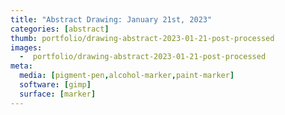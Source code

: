 ```yaml
---
title: "Abstract Drawing: January 21st, 2023"
categories: [abstract]
thumb: portfolio/drawing-abstract-2023-01-21-post-processed
images:
  -  portfolio/drawing-abstract-2023-01-21-post-processed
meta:
  media: [pigment-pen,alcohol-marker,paint-marker]
  software: [gimp]
  surface: [marker]
---
```

